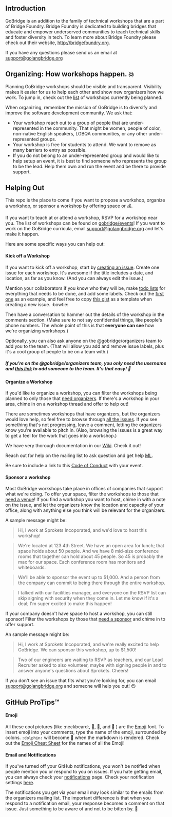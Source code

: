 
## Introduction

GoBridge is an addition to the family of technical workshops that are a part of Bridge Foundry. Bridge Foundry is dedicated to building bridges that educate and empower underserved communities to teach technical skills and foster diversity in tech. To learn more about Bridge Foundry please check out their website, http://bridgefoundry.org.

If you have any questions please send us an email at [support@golangbridge.org](mailto:support@golangbridge.org)

## Organizing: How workshops happen. :boom:

Planning GoBridge workshops should be visible and transparent. Visibility makes it easier for us to help each other and show new organizers how we work. To jump in, check out the [list](https://github.com/gobridge/organizing/issues) of workshops currently being planned. 

When organizing, remember the mission of GoBridge is to diversify and improve the software development community. We ask that:
* Your workshop reach out to a group of people that are under-represented in the community. That might be women, people of color, non-native English speakers, LGBQA communities, or any other under-represented groups.
* Your workshop is free for students to attend. We want to remove as many barriers to entry as possible.
* If you do not belong to an under-represented group and would like to help setup an event, it is best to find someone who represents the group to be the lead. Help them own and run the event and be there to provide support.

## Helping Out
This repo is the place to come if you want to propose a workshop, organize a workshop, or sponsor a workshop by offering space or :moneybag:. 

If you want to teach at or attend a workshop, RSVP for a workshop near you. The list of workshops can be found on [gobridge/events](https://github.com/gobridge/organizing/issues)! If you want to work on the GoBridge curricula, email [support@golangbridge.org](mailto:gobridge@ardanlabs.com) and let's make it happen.

Here are some specific ways you can help out:

#### Kick off a Workshop
If you want to kick off a workshop, start by [creating an issue](https://github.com/gobridge/organizing/issues). Create one issue for each workshop. It's awesome if the title includes a date, and location, as far as you know. (And you can always edit the issue.) 

Mention your collaborators if you know who they will be, make [todo lists](https://github.com/blog/1542-task-lists-in-gist) for everything that needs to be done, and add some labels. Check out the [first one](https://github.com/gobridge/organizing/issues/1) as an example, and feel free to copy [this gist](https://gist.githubusercontent.com/lilliealbert/8328d415daedfea886d6/raw/623df85d700342e05d3fa988556002bf007ec283/gistfile1.md) as a template when creating a new issue. :bowtie:

Then have a conversation to hammer out the details of the workshop in the comments section. (Make sure to not say confidential things, like people's phone numbers. The whole point of this is that **everyone can see** how we're organizing workshops.) 

Optionally, you can also ask anyone on the @gobridge/organizers team to add you to the team. (That will allow you add and remove issue labels, plus it's a cool group of people to be on a team with.) 

##### If you're on the @gobridge/organizers team, you only need the username and [this link](https://github.com/orgs/gobridge/teams/organizers) to add someone to the team. It's that easy! :palm_tree:

#### Organize a Workshop
If you'd like to organize a workshop, you can filter the workshops being planned to only those that [need organizers](https://github.com/gobridge/organizing/labels/Needs%20Organizer). If there's a workshop in your area, chime in on a workshop thread and offer to help out!

There are sometimes workshops that have organizers, but the organizers would love help, so feel free to browse through [all the issues](https://github.com/gobridge/organizing/issues). If you see something that's not progressing, leave a comment, letting the organizers know you're available to pitch in. (Also, browsing the issues is a great way to get a feel for the work that goes into a workshop.)

We have very thorough documentation in our [Wiki](https://github.com/gobridge/organizing/wiki). Check it out!

Reach out for help on the mailing list to ask question and get help [ML](https://groups.google.com/forum/#!forum/gobridge).

Be sure to include a link to this [Code of Conduct](http://bridgefoundry.org/code-of-conduct/) with your event.

#### Sponsor a workshop

Most GoBridge workshops take place in offices of companies that support what we're doing. To offer your space, filter the workshops to those that [need a venue](https://github.com/gobridge/organizing/labels/Needs%20Venue)! If you find a workshop you want to host, chime in with a note on the issue, and let the organizers know the location and capacity of your office, along with anything else you think will be relevant for the organizers. 

A sample message might be:
> Hi, I work at Sprokets Incoporated, and we'd love to host this workshop! 

> We're located at 123 4th Street. We have an open area for lunch; that space holds about 50 people. And we have 8 mid-size conference rooms that together can hold about 45 people. So 45 is probably the max for our space. Each conference room has monitors and whiteboards.

> We'll be able to sponsor the event up to $1,000. And a person from the company can commit to being there through the entire workshop. 

> I talked with our facilities manager, and everyone on the RSVP list can skip signing with security when they come in. Let me know if it's a deal; I'm super excited to make this happen! 

If your company doesn't have space to host a workshop, you can still sponsor! Filter the workshops by those that [need a sponsor](https://github.com/gobridge/organizing/labels/Needs%20Sponsor) and chime in to offer support.

An sample message might be:

> Hi, I work at Sprokets Incoporated, and we're really excited to help GoBridge. We can sponsor this workshop, up to $1,500!

> Two of our engineers are waiting to RSVP as teachers, and our Lead Recruiter asked to also volunteer, maybe with signing people in and to answer anyone's questions about Sprokets. Cheers!

If you don't see an issue that fits what you're looking for, you can email [support@golangbridge.org](mailto:support@golangbridge.org) and someone will help you out! :wink:

## GitHub ProTips™

#### Emoji
All these cool pictures (like :neckbeard:, :nail_care:, :rat:, and :space_invader: ) are the [Emoji](http://en.wikipedia.org/wiki/Emoji) font. To insert emoji into your comments, type the name of the emoji, surrounded by colons. `:dolphin:` will become :dolphin: when the markdown is rendered. Check out the [Emoji Cheat Sheet](http://www.emoji-cheat-sheet.com/) for the names of all the Emoji!

#### Email and Notifications
If you've turned off your GitHub notifications, you won't be notified when people mention you or respond to you on issues. If you hate getting email, you can always check your [notifications](https://github.com/notifications) page. Check your notification settings [here](https://github.com/settings/notifications).

The notifications you get via your email may look similar to the emails from the organizers mailing list. The important difference is that when you respond to a notification email, your response becomes a comment on that issue. Just something to be aware of and not to be bitten by. :wolf:
